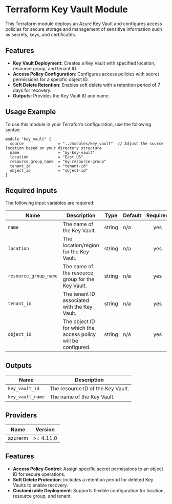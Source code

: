 
# Terraform Key Vault Module

This Terraform module deploys an Azure Key Vault and configures access policies for secure storage and management of sensitive information such as secrets, keys, and certificates.

## Features

- **Key Vault Deployment**: Creates a Key Vault with specified location, resource group, and tenant ID.
- **Access Policy Configuration**: Configures access policies with secret permissions for a specific object ID.
- **Soft Delete Retention**: Enables soft delete with a retention period of 7 days for recovery.
- **Outputs**: Provides the Key Vault ID and name.

## Usage Example

To use this module in your Terraform configuration, use the following syntax:

```hcl
module "key_vault" {
  source               = "../modules/key_vault"  // Adjust the source location based on your directory structure
  name                 = "my-key-vault"
  location             = "East US"
  resource_group_name  = "my-resource-group"
  tenant_id            = "tenant-id"
  object_id            = "object-id"
}
```

## Required Inputs

The following input variables are required:

| Name                  | Description                                           | Type           | Default | Required |
|-----------------------|-------------------------------------------------------|----------------|---------|:--------:|
| `name`               | The name of the Key Vault.                            | string         | n/a     | yes      |
| `location`           | The location/region for the Key Vault.                | string         | n/a     | yes      |
| `resource_group_name` | The name of the resource group for the Key Vault.     | string         | n/a     | yes      |
| `tenant_id`          | The tenant ID associated with the Key Vault.          | string         | n/a     | yes      |
| `object_id`          | The object ID for which the access policy will be configured. | string | n/a     | yes      |

## Outputs

| Name             | Description                              |
|------------------|------------------------------------------|
| `key_vault_id`   | The resource ID of the Key Vault.        |
| `key_vault_name` | The name of the Key Vault.               |

## Providers

| Name     | Version  |
|----------|----------|
| azurerm  | >= 4.11.0 |

## Features

- **Access Policy Control**: Assign specific secret permissions to an object ID for secure operations.
- **Soft Delete Protection**: Includes a retention period for deleted Key Vaults to enable recovery.
- **Customizable Deployment**: Supports flexible configuration for location, resource group, and tenant.
